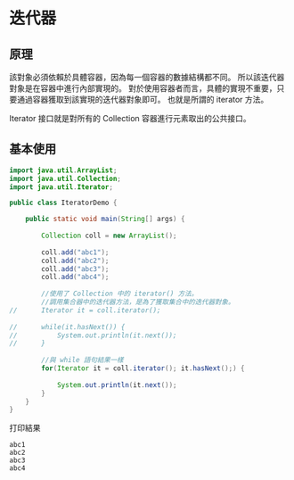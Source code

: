 # 迭代器

## 原理
該對象必須依賴於具體容器，因為每一個容器的數據結構都不同。
所以該迭代器對象是在容器中進行內部實現的。
對於使用容器者而言，具體的實現不重要，只要通過容器獲取到該實現的迭代器對象即可。
也就是所謂的 iterator 方法。

Iterator 接口就是對所有的 Collection 容器進行元素取出的公共接口。

## 基本使用
```java
import java.util.ArrayList;
import java.util.Collection;
import java.util.Iterator;

public class IteratorDemo {

	public static void main(String[] args) {
		
		Collection coll = new ArrayList();
		
		coll.add("abc1");
		coll.add("abc2");
		coll.add("abc3");
		coll.add("abc4");
		
		//使用了 Collection 中的 iterator() 方法。
		//調用集合器中的迭代器方法，是為了獲取集合中的迭代器對象。
//		Iterator it = coll.iterator();
		
//		while(it.hasNext()) {
//			System.out.println(it.next());
//		}
		
		//與 while 語句結果一樣
		for(Iterator it = coll.iterator(); it.hasNext();) {
			
			System.out.println(it.next());
		}
	}
}
```
打印結果
```
abc1
abc2
abc3
abc4
```
